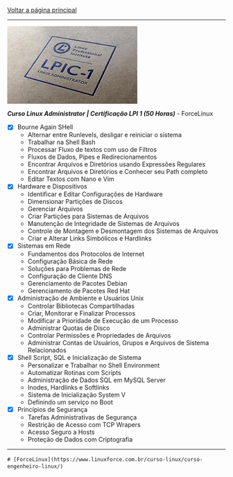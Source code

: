 [Voltar a página principal](index.md)

---

<img align="center" src="images/curso-lpi1.jpg" width="300 ">

***Curso Linux Administrator | Certificação LPI 1 (50 Horas)*** - ForceLinux

- [x] Bourne Again SHell
    * Alternar entre Runlevels, desligar e reiniciar o sistema
    * Trabalhar na Shell Bash
    * Processar Fluxo de textos com uso de Filtros
    * Fluxos de Dados, Pipes e Redirecionamentos
    * Encontrar Arquivos e Diretórios usando Expressões Regulares
    * Encontrar Arquivos e Diretórios e Conhecer seu Path completo
    * Editar Textos com Nano e Vim
- [x] Hardware e Dispositivos
    * Identificar e Editar Configurações de Hardware
    * Dimensionar Partições de Discos
    * Gerenciar Arquivos
    * Criar Partições para Sistemas de Arquivos
    * Manutenção de Integridade de Sistemas de Arquivos
    * Controle de Montagem e Desmontagem dos Sistemas de Arquivos
    * Criar e Alterar Links Simbólicos e Hardlinks
- [x] Sistemas em Rede
    * Fundamentos dos Protocolos de Internet
    * Configuração Básica de Rede
    * Soluções para Problemas de Rede
    * Configuração de Cliente DNS
    * Gerenciamento de Pacotes Debian
    * Gerenciamento de Pacotes Red Hat
- [x] Administração de Ambiente e Usuários Unix
    * Controlar Bibliotecas Compartilhadas
    * Criar, Monitorar e Finalizar Processos
    * Modificar a Prioridade de Execução de um Processo
    * Administrar Quotas de Disco
    * Controlar Permissões e Propriedades de Arquivos
    * Administrar Contas de Usuários, Grupos e Arquivos de Sistema Relacionados
- [x] Shell Script, SQL e Inicialização de Sistema
    * Personalizar e Trabalhar no Shell Environment
    * Automatizar Rotinas com Scripts
    * Administração de Dados SQL em MySQL Server
    * Inodes, Hardlinks e Softlinks
    * Sistema de Inicialização System V
    * Definindo um serviço no Boot
- [x] Princípios de Segurança
    * Tarefas Administrativas de Segurança
    * Restrição de Acesso com TCP Wrapers
    * Acesso Seguro a Hosts
    * Proteção de Dados com Criptografia
     
---

    # [ForceLinux](https://www.linuxforce.com.br/curso-linux/curso-engenheiro-linux/)